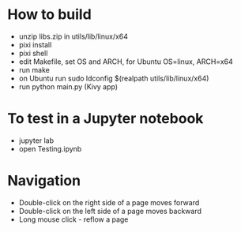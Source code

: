# How to build
- unzip libs.zip in utils/lib/linux/x64
- pixi install
- pixi shell
- edit Makefile, set OS and ARCH, for Ubuntu OS=linux, ARCH=x64
- run make
- on Ubuntu run sudo ldconfig $(realpath utils/lib/linux/x64)
- run python main.py (Kivy app)

# To test in a Jupyter notebook
- jupyter lab
- open Testing.ipynb

# Navigation
- Double-click on the right side of a page moves forward
- Double-click on the left side of a page moves backward
- Long mouse click - reflow a page
